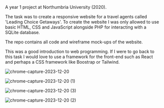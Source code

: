 A year 1 project at Northumbria University (2020).

The task was to create a responsive website for a travel agents called 'Leading Choice Getaways'. To create the website I was only allowed to use basic HTML, CSS and JavaScript alongside PHP for interacting with a SQLite database.

The repo contains all code and wireframe mock-ups of the website.

This was a good introduction to web programming. If I were to go back to this task I would love to use a framework for the front-end such as React and perhaps a CSS framework like Boostrap or Tailwind.

![chrome-capture-2023-12-20](https://github.com/Reece-Carruthers/leading-choice-getaways/assets/99188015/36da6736-02a5-4310-8dac-6ce9cfb94122)

![chrome-capture-2023-12-20 (1)](https://github.com/Reece-Carruthers/leading-choice-getaways/assets/99188015/fa764658-f19f-4553-af05-c7a73fb5bafb)

![chrome-capture-2023-12-20 (3)](https://github.com/Reece-Carruthers/leading-choice-getaways/assets/99188015/8cd71323-8274-4ac7-95ff-b98bf593af47)

![chrome-capture-2023-12-20 (2)](https://github.com/Reece-Carruthers/leading-choice-getaways/assets/99188015/51fbec34-1f5d-4af0-baa2-92414cfdc585)
